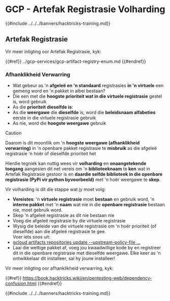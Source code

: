 # GCP - Artefak Registrasie Volharding

{{#include ../../../banners/hacktricks-training.md}}

## Artefak Registrasie

Vir meer inligting oor Artefak Registrasie, kyk:

{{#ref}}
../gcp-services/gcp-artifact-registry-enum.md
{{#endref}}

### Afhanklikheid Verwarring

- Wat gebeur as 'n **afgeleë en 'n standaard** registrasies **in 'n virtuele** een gemeng word en 'n pakket in albei bestaan?
- Die een met die **hoogste prioriteit wat in die virtuele registrasie** gestel is, word gebruik
- As die **prioriteit dieselfde is**:
- As die **weergawe** die **dieselfde** is, word die **beleidsnaam alfabeties** eerste in die virtuele registrasie gebruik
- As nie, word die **hoogste weergawe** gebruik

> [!CAUTION]
> Daarom is dit moontlik om 'n **hoogste weergawe (afhanklikheid verwarring)** in 'n openbare pakket registrasie te **misbruik** as die afgeleë registrasie 'n hoër of dieselfde prioriteit het

Hierdie tegniek kan nuttig wees vir **volharding** en **onaangetekende toegang** aangesien dit net vereis om 'n **biblioteeknaam** te **ken** wat in Artefak Registrasie gestoor is en **daardie selfde biblioteek in die openbare registrasie (PyPi vir python byvoorbeeld)** met 'n hoër weergawe te **skep**.

Vir volharding is dit die stappe wat jy moet volg:

- **Vereistes**: 'n **virtuele registrasie** moet **bestaan** en gebruik word, 'n **interne pakket** met 'n **naam** wat nie in die **openbare registrasie** bestaan nie, moet gebruik word.
- Skep 'n afgeleë registrasie as dit nie bestaan nie
- Voeg die afgeleë registrasie by die virtuele registrasie
- Wysig die beleide van die virtuele registrasie om 'n hoër prioriteit (of dieselfde) aan die afgeleë registrasie te gee.\
Voer iets soos uit:
- [gcloud artifacts repositories update --upstream-policy-file ...](https://cloud.google.com/sdk/gcloud/reference/artifacts/repositories/update#--upstream-policy-file)
- Laai die wettige pakket af, voeg jou kwaadwillige kode by en registreer dit in die openbare registrasie met dieselfde weergawe. Elke keer as 'n ontwikkelaar dit installeer, sal hy joune installeer!

Vir meer inligting oor afhanklikheid verwarring, kyk:

{{#ref}}
https://book.hacktricks.wiki/en/pentesting-web/dependency-confusion.html
{{#endref}}

{{#include ../../../banners/hacktricks-training.md}}
